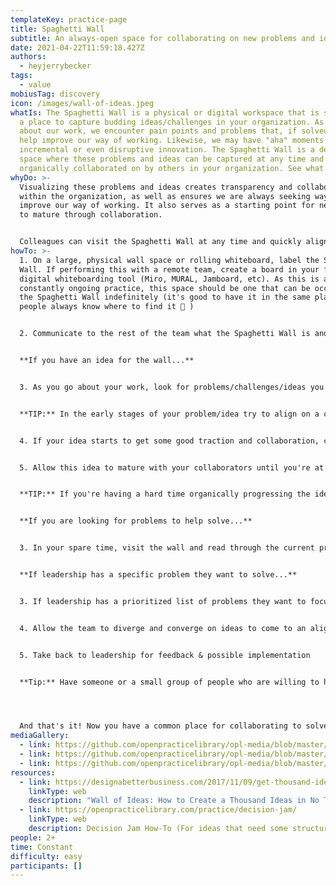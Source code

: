 ```yaml
---
templateKey: practice-page
title: Spaghetti Wall
subtitle: An always-open space for collaborating on new problems and ideas
date: 2021-04-22T11:59:18.427Z
authors:
  - heyjerrybecker
tags:
  - value
mobiusTag: discovery
icon: /images/wall-of-ideas.jpeg
whatIs: The Spaghetti Wall is a physical or digital workspace that is set up as
  a place to capture budding ideas/challenges in your organization. As we go
  about our work, we encounter pain points and problems that, if solved, would
  help improve our way of working. Likewise, we may have "aha" moments for a
  incremental or even disruptive innovation. The Spaghetti Wall is a designated
  space where these problems and ideas can be captured at any time and
  organically collaborated on by others in your organization. See what sticks!
whyDo: >-
  Visualizing these problems and ideas creates transparency and collaboration
  within the organization, as well as ensures we are always seeking ways to
  improve our way of working. It also serves as a starting point for new ideas
  to mature through collaboration. 


  Colleagues can visit the Spaghetti Wall at any time and quickly align on current problems and ideas the rest of the organization is capturing and working on. This not only promotes transparency, but colleagues can also  naturally gravitate toward the problems they are drawn to and help mature the idea by adding clarifying questions and ideas to the wall. This gives your problem-solvers and dreamers an outlet to use their skills to help drive organizational impact as well as strengthen your culture of innovation and collaboration. Collaboration for the win!!
howTo: >-
  1. On a large, physical wall space or rolling whiteboard, label the Spaghetti
  Wall. If performing this with a remote team, create a board in your favorite
  digital whiteboarding tool (Miro, MURAL, Jamboard, etc). As this is a
  constantly ongoing practice, this space should be one that can be occupied by
  the Spaghetti Wall indefinitely (it's good to have it in the same place so
  people always know where to find it 🙂 )


  2. Communicate to the rest of the team what the Spaghetti Wall is and where to find it. Encourage colleagues to add ideas/challenges to the board, 1-per stickie note.


  **If you have an idea for the wall...**


  3. As you go about your work, look for problems/challenges/ideas you think the rest of the team might want to collaborate on. Add those ideas to the Spaghetti Wall in a space separate from existing stickies. Reach out to individuals you think might be able to add value and ask them to add thoughts.


  **TIP:** In the early stages of your problem/idea try to align on a clearly-articulated problem statement and customer/user segment. You want to communicate as early as possible what problem you're trying to solve, and who has that problem. Then, create a solution statement that is worded in a way that it clearly solves the problem statement you aligned on. 


  4. If your idea starts to get some good traction and collaboration, consider refining the ideas with dot-voting to hone in on the solution collaborators think has the most potential for success. Refine this idea by adding some specifics.


  5. Allow this idea to mature with your collaborators until you're at a point where you feel you have a strong enough idea that you want to rapidly prototype it for validation. At that point, create a Lean Canvas or pitch deck to take to leadership for feedback.


  **TIP:** If you're having a hard time organically progressing the idea, try a more structured approach like a [Decision Jam](https://openpracticelibrary.com/practice/decision-jam/) to help outline steps to move the idea along.


  **If you are looking for problems to help solve...**


  3. In your spare time, visit the wall and read through the current problems/ideas present. If any interest you, feel free to add stickies near it with questions/ideas you may have to help it mature. Suggest follow-on practices to run such as dot-voting to converge on ideas, or solution-sketching to visualize potential solutions. Keep visiting the wall in your spare time to continue driving the idea forward!


  **If leadership has a specific problem they want to solve...**


  3. If leadership has a prioritized list of problems they want to focus on, take one and add it to a dedicated section of the Spaghetti Wall just for high-pri leadership challenges.


  4. Allow the team to diverge and converge on ideas to come to an aligned solution to experiment with


  5. Take back to leadership for feedback & possible implementation


  **Tip:** Have someone or a small group of people who are willing to help manage the Spaghetti Wall itself. This includes taking leadership challenges and adding them to that area of the board, as well as reaching out to collaborators to take mature ideas off the board (as they progress to development) and remove stale ideas that haven't been progressed in a wile (don't worry - if the idea becomes valid again, someone will add it back 🙂 )




  And that's it! Now you have a common place for collaborating to solve problems and generate new ideas for your organization! Allow the Spaghetti Wall to organically evolve as your organization continues to learn form the work you do. And don't forget to share out updates and success stories from the wall to encourage more collaboration!
mediaGallery:
  - link: https://github.com/openpracticelibrary/opl-media/blob/master/images/Spaghetti%20Wall%202.jpeg?raw=true
  - link: https://github.com/openpracticelibrary/opl-media/blob/master/images/Wall-of-Ideas-1--1024x571.jpeg?raw=true
  - link: https://github.com/openpracticelibrary/opl-media/blob/master/Spaghetti%20Wall%203.png?raw=true
resources:
  - link: https://designabetterbusiness.com/2017/11/09/get-thousand-ideas-no-time/
    linkType: web
    description: "Wall of Ideas: How to Create a Thousand Ideas in No Time"
  - link: https://openpracticelibrary.com/practice/decision-jam/
    linkType: web
    description: Decision Jam How-To (For ideas that need some structure to progress)
people: 2+
time: Constant
difficulty: easy
participants: []
---
```

